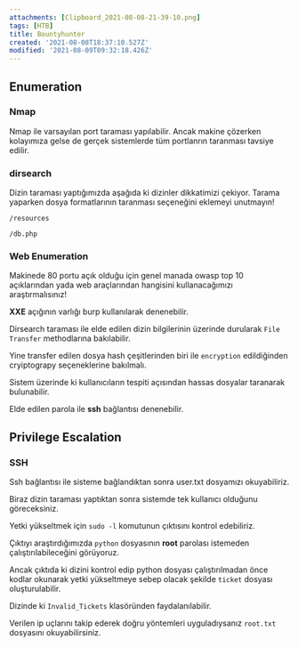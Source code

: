 ```yaml
---
attachments: [Clipboard_2021-08-08-21-39-10.png]
tags: [HTB]
title: Bountyhunter
created: '2021-08-08T18:37:10.527Z'
modified: '2021-08-09T09:32:18.426Z'
---
```


## Enumeration

### Nmap

Nmap ile varsayılan port taraması yapılabilir. Ancak makine çözerken kolayımıza gelse de gerçek sistemlerde tüm portlanrın taranması tavsiye edilir.

### dirsearch

Dizin taraması yaptığımızda aşağıda ki dizinler dikkatimizi çekiyor. Tarama yaparken dosya formatlarının taranması seçeneğini eklemeyi unutmayın!

`/resources`

`/db.php`

### Web Enumeration

Makinede 80 portu açık olduğu için genel manada owasp top 10 açıklarından yada web araçlarından hangisini kullanacağımızı araştırmalısınız!

**XXE** açığının varlığı burp kullanılarak denenebilir.

Dirsearch taraması ile elde edilen dizin bilgilerinin üzerinde durularak `File Transfer` methodlarına bakılabilir.

Yine transfer edilen dosya hash çeşitlerinden biri ile `encryption` edildiğinden cryiptograpy seçeneklerine bakılmalı.

Sistem üzerinde ki kullanıcıların tespiti açısından hassas dosyalar taranarak bulunabilir.

Elde edilen parola ile **ssh** bağlantısı denenebilir.

## Privilege Escalation

### SSH

Ssh bağlantısı ile sisteme bağlandıktan sonra user.txt dosyamızı okuyabiliriz.

Biraz dizin taraması yaptıktan sonra sistemde tek kullanıcı olduğunu göreceksiniz. 

Yetki yükseltmek için `sudo -l` komutunun çıktısını kontrol edebiliriz.

Çıktıyı araştırdığımızda `python` dosyasının **root** parolası istemeden çalıştırılabileceğini görüyoruz.

Ancak çıktıda ki dizini kontrol edip python dosyası çalıştırılmadan önce kodlar okunarak yetki yükseltmeye sebep olacak şekilde `ticket` dosyası oluşturulabilir. 

Dizinde ki `Invalid_Tickets` klasöründen faydalanılabilir.


Verilen ip uçlarını takip ederek doğru yöntemleri uyguladıysanız `root.txt` dosyasını okuyabilirsiniz.







